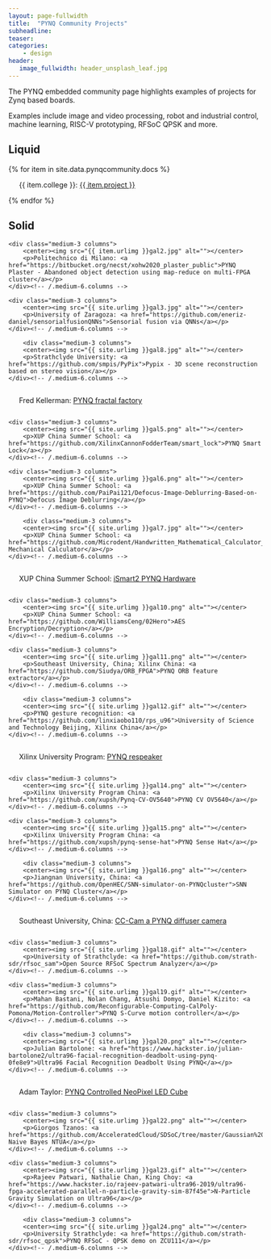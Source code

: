 ```yaml
---
layout: page-fullwidth
title:  "PYNQ Community Projects"
subheadline:
teaser: 
categories:
    - design
header:
   image_fullwidth: header_unsplash_leaf.jpg
---
```

The PYNQ embedded community page highlights examples of projects for Zynq based boards.

Examples include image and video processing, robot and industrial control, machine learning, RISC-V prototyping, RFSoC QPSK and more. 

<!--more-->
## Liquid 
<div class="row t60">
{% for item in site.data.pynqcommunity.docs %}
    <div class="medium-3 columns">
        <center><img src="{{ site.urlimg }}{{ item.img }}" alt=""></center>
        <p>{{ item.college }}: <a href="{{ item.url }}">{{ item.project }}</a></p>
    </div><!-- /.medium-6.columns -->
{% endfor %}
</div><!-- /.row -->


## Solid
<div class="row t60">

    <div class="medium-3 columns">
        <center><img src="{{ item.urlimg }}gal2.jpg" alt=""></center>
        <p>Politechnico di Milano: <a href="https://bitbucket.org/necst/xohw2020_plaster_public">PYNQ Plaster - Abandoned object detection using map-reduce on multi-FPGA cluster</a></p>
    </div><!-- /.medium-6.columns -->

    <div class="medium-3 columns">
        <center><img src="{{ site.urlimg }}gal3.jpg" alt=""></center>
        <p>University of Zaragoza: <a href="https://github.com/eneriz-daniel/sensorialfusionQNNs">Sensorial fusion via QNNs</a></p>
    </div><!-- /.medium-6.columns -->

        <div class="medium-3 columns">
        <center><img src="{{ site.urlimg }}gal8.jpg" alt=""></center>
        <p>Strathclyde University: <a href="https://github.com/smpis/PyPix">Pypix - 3D scene reconstruction based on stereo vision</a></p>
    </div><!-- /.medium-6.columns -->
</div><!-- /.row -->


<div class="row t60">
    <div class="medium-3 columns">
        <center><img src="{{ site.urlimg }}gal4.gif" alt=""></center>
        <p>Fred Kellerman: <a href="https://github.com/FredKellerman/pynq-juliabrot">PYNQ fractal factory</a></p>
    </div><!-- /.medium-6.columns -->

    <div class="medium-3 columns">
        <center><img src="{{ site.urlimg }}gal5.png" alt=""></center>
        <p>XUP China Summer School: <a href="https://github.com/XilinxCannonFodderTeam/smart_lock">PYNQ Smart Lock</a></p>
    </div><!-- /.medium-6.columns -->

    <div class="medium-3 columns">
        <center><img src="{{ site.urlimg }}gal6.png" alt=""></center>
        <p>XUP China Summer School: <a href="https://github.com/PaiPai121/Defocus-Image-Deblurring-Based-on-PYNQ">Defocus Image Deblurring</a></p>
    </div><!-- /.medium-6.columns -->

        <div class="medium-3 columns">
        <center><img src="{{ site.urlimg }}gal7.jpg" alt=""></center>
        <p>XUP China Summer School: <a href="https://github.com/Microdent/Handwritten_Mathematical_Calculator_on_FPGA">Handwritten Mechanical Calculator</a></p>
    </div><!-- /.medium-6.columns -->
</div><!-- /.row -->

<div class="row t60">
    <div class="medium-3 columns">
        <center><img src="{{ site.urlimg }}gal9.png" alt=""></center>
        <p>XUP China Summer School: <a href="https://github.com/ZhangYuQAQ/Hardware-Acceleration-Circuit-Design-of-Object-Detection-Network-Based-on-FPGA">iSmart2 PYNQ Hardware </a></p>
    </div><!-- /.medium-6.columns -->

    <div class="medium-3 columns">
        <center><img src="{{ site.urlimg }}gal10.png" alt=""></center>
        <p>XUP China Summer School: <a href="https://github.com/WilliamsCeng/02Hero">AES Encryption/Decryption</a></p>
    </div><!-- /.medium-6.columns -->

    <div class="medium-3 columns">
        <center><img src="{{ site.urlimg }}gal11.png" alt=""></center>
        <p>Southeast University, China; Xilinx China: <a href="https://github.com/Siudya/ORB_FPGA">PYNQ ORB feature extractor</a></p>
    </div><!-- /.medium-6.columns -->

        <div class="medium-3 columns">
        <center><img src="{{ site.urlimg }}gal12.gif" alt=""></center>
        <p>PYNQ gesture recognition: <a href="https://github.com/linxiaobo110/rps_u96">University of Science and Technology Beijing, Xilinx China</a></p>
    </div><!-- /.medium-6.columns -->
</div><!-- /.row -->

<div class="row t60">
    <div class="medium-3 columns">
        <center><img src="{{ site.urlimg }}gal13.png" alt=""></center>
        <p>Xilinx University Program: <a href="https://github.com/xupsh/pynq-respeaker">PYNQ respeaker</a></p>
    </div><!-- /.medium-6.columns -->

    <div class="medium-3 columns">
        <center><img src="{{ site.urlimg }}gal14.png" alt=""></center>
        <p>Xilinx University Program China: <a href="https://github.com/xupsh/Pynq-CV-OV5640">PYNQ CV OV5640</a></p>
    </div><!-- /.medium-6.columns -->

    <div class="medium-3 columns">
        <center><img src="{{ site.urlimg }}gal15.png" alt=""></center>
        <p>Xilinx University Program China: <a href="https://github.com/xupsh/pynq-sense-hat">PYNQ Sense Hat</a></p>
    </div><!-- /.medium-6.columns -->

        <div class="medium-3 columns">
        <center><img src="{{ site.urlimg }}gal16.png" alt=""></center>
        <p>Jiangnan University, China: <a href="https://github.com/OpenHEC/SNN-simulator-on-PYNQcluster">SNN Simulator on PYNQ Cluster</a></p>
    </div><!-- /.medium-6.columns -->
</div><!-- /.row -->

<div class="row t60">
    <div class="medium-3 columns">
        <center><img src="{{ site.urlimg }}gal17.png" alt=""></center>
        <p>Southeast University, China: <a href="https://github.com/Springbone/CC-Cam">CC-Cam a PYNQ diffuser camera</a></p>
    </div><!-- /.medium-6.columns -->

    <div class="medium-3 columns">
        <center><img src="{{ site.urlimg }}gal18.gif" alt=""></center>
        <p>University of Strathclyde: <a href="https://github.com/strath-sdr/rfsoc_sam">Open Source RFSoC Spectrum Analyzer</a></p>
    </div><!-- /.medium-6.columns -->

    <div class="medium-3 columns">
        <center><img src="{{ site.urlimg }}gal19.gif" alt=""></center>
        <p>Mahan Bastani, Nolan Chang, Atsushi Domyo, Daniel Kizito: <a href="https://github.com/Reconfigurable-Computing-CalPoly-Pomona/Motion-Controller">PYNQ S-Curve motion controller</a></p>
    </div><!-- /.medium-6.columns -->

        <div class="medium-3 columns">
        <center><img src="{{ site.urlimg }}gal20.png" alt=""></center>
        <p>Julian Bartolone: <a href="https://www.hackster.io/julian-bartolone2/ultra96-facial-recognition-deadbolt-using-pynq-0fe8e9">Ultra96 Facial Recognition Deadbolt Using PYNQ</a></p>
    </div><!-- /.medium-6.columns -->
</div><!-- /.row -->

<div class="row t60">
    <div class="medium-3 columns">
        <center><img src="{{ site.urlimg }}gal21.gif" alt=""></center>
        <p>Adam Taylor: <a href="https://www.hackster.io/adam-taylor/pynq-controlled-neopixel-led-cube-92a1c1">PYNQ Controlled NeoPixel LED Cube</a></p>
    </div><!-- /.medium-6.columns -->

    <div class="medium-3 columns">
        <center><img src="{{ site.urlimg }}gal22.png" alt=""></center>
        <p>Giorgos Tzanos: <a href="https://github.com/AcceleratedCloud/SDSoC/tree/master/Gaussian%20NaiveBayes">Gaussian Naive Bayes NTUA</a></p>
    </div><!-- /.medium-6.columns -->

    <div class="medium-3 columns">
        <center><img src="{{ site.urlimg }}gal23.gif" alt=""></center>
        <p>Rajeev Patwari, Nathalie Chan, King Choy: <a href="https://www.hackster.io/rajeev-patwari-ultra96-2019/ultra96-fpga-accelerated-parallel-n-particle-gravity-sim-87f45e">N-Particle Gravity Simulation on Ultra96</a></p>
    </div><!-- /.medium-6.columns -->

        <div class="medium-3 columns">
        <center><img src="{{ site.urlimg }}gal24.png" alt=""></center>
        <p>University Strathclyde: <a href="https://github.com/strath-sdr/rfsoc_qpsk">PYNQ RFSoC - QPSK demo on ZCU111</a></p>
    </div><!-- /.medium-6.columns -->
</div><!-- /.row -->